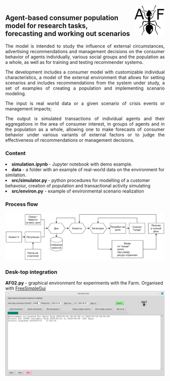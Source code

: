 <IMG src='Ant.png' align='right'>
<H2>Agent-based consumer population model for research tasks, <br>forecasting and working out scenarios</H2>
<P align=JUSTIFY>The model is intended to study the influence of external circumstances, advertising recommendations and management decisions on the consumer behavior of agents individually, various social groups and the population as a whole, as well as for training and testing recommender systems.</P>
<P align=JUSTIFY>The development includes a consumer model with customizable individual characteristics, a model of the external environment that allows for setting scenarios and includes recommendations from the system under study, a set of examples of creating a population and implementing scenario modeling.</P>
<P align=JUSTIFY>The input is real world data or a given scenario of crisis events or management impacts;</P>
<P align=JUSTIFY>The output is simulated transactions of individual agents and their aggregations in the area of consumer interest, in groups of agents and in the population as a whole, allowing one to make forecasts of consumer behavior under various variants of external factors or to judge the effectiveness of recommendations or management decisions.</P>
<H3>Content</H3>
<LI><B>simulation.ipynb </B> - Jupyter notebook with demo example.</LI> 
<LI><B>data</B> - a folder with an example of real-world data on the environment for similation.</LI>
<LI><B>src/simulator.py </B> - python procedures for modelling of a customer behavoiur, creation of population and transactional activity simulating</LI>
<LI><B>src/environ.py</B> - example of environmental scenario realization
<H3>Process flow</H3>
<IMG src='schem.png'>
<H3>Desk-top integration</H3>
<B>AF02.py</B> - graphical environment for experiments with the Farm. Organised with <A href=https://github.com/spyoungtech/FreeSimpleGUI> FreeSimpleGui </A>
<IMG src='screen.jpg' align='center'>
